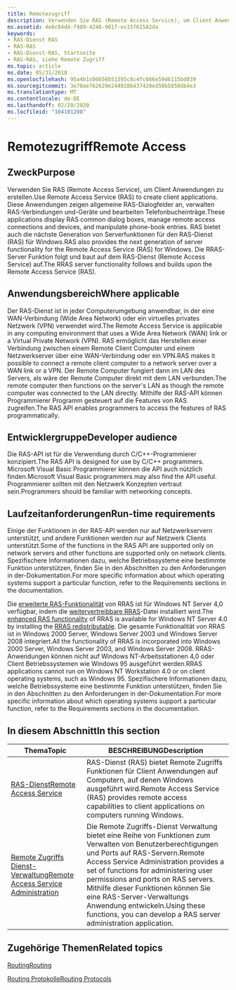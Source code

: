 ```yaml
---
title: Remotezugriff
description: Verwenden Sie RAS (Remote Access Service), um Client Anwendungen zu erstellen.
ms.assetid: 4e6c04d4-f989-4248-901f-ec15f61582da
keywords:
- RAS-Dienst RAS
- RAS-RAS
- RAS-Dienst-RAS, Startseite
- RAS-RAS, siehe Remote Zugriff
ms.topic: article
ms.date: 05/31/2018
ms.openlocfilehash: 95a4b1c06656b51395c8c4fc666e59d6115bd839
ms.sourcegitcommit: 3e70ae762629e244028b437420ed50b5850db4e3
ms.translationtype: MT
ms.contentlocale: de-DE
ms.lasthandoff: 02/20/2020
ms.locfileid: "104101298"
---
```

# <a name="remote-access"></a><span data-ttu-id="c1b7b-107">Remotezugriff</span><span class="sxs-lookup"><span data-stu-id="c1b7b-107">Remote Access</span></span>

## <a name="purpose"></a><span data-ttu-id="c1b7b-108">Zweck</span><span class="sxs-lookup"><span data-stu-id="c1b7b-108">Purpose</span></span>

<span data-ttu-id="c1b7b-109">Verwenden Sie RAS (Remote Access Service), um Client Anwendungen zu erstellen.</span><span class="sxs-lookup"><span data-stu-id="c1b7b-109">Use Remote Access Service (RAS) to create client applications.</span></span> <span data-ttu-id="c1b7b-110">Diese Anwendungen zeigen allgemeine RAS-Dialogfelder an, verwalten RAS-Verbindungen und-Geräte und bearbeiten Telefonbucheinträge.</span><span class="sxs-lookup"><span data-stu-id="c1b7b-110">These applications display RAS common dialog boxes, manage remote access connections and devices, and manipulate phone-book entries.</span></span> <span data-ttu-id="c1b7b-111">RAS bietet auch die nächste Generation von Serverfunktionen für den RAS-Dienst (RAS) für Windows.</span><span class="sxs-lookup"><span data-stu-id="c1b7b-111">RAS also provides the next generation of server functionality for the Remote Access Service (RAS) for Windows.</span></span> <span data-ttu-id="c1b7b-112">Die RRAS-Server Funktion folgt und baut auf dem RAS-Dienst (Remote Access Service) auf.</span><span class="sxs-lookup"><span data-stu-id="c1b7b-112">The RRAS server functionality follows and builds upon the Remote Access Service (RAS).</span></span>

## <a name="where-applicable"></a><span data-ttu-id="c1b7b-113">Anwendungsbereich</span><span class="sxs-lookup"><span data-stu-id="c1b7b-113">Where applicable</span></span>

<span data-ttu-id="c1b7b-114">Der RAS-Dienst ist in jeder Computerumgebung anwendbar, in der eine WAN-Verbindung (Wide Area Network) oder ein virtuelles privates Netzwerk (VPN) verwendet wird.</span><span class="sxs-lookup"><span data-stu-id="c1b7b-114">The Remote Access Service is applicable in any computing environment that uses a Wide Area Network (WAN) link or a Virtual Private Network (VPN).</span></span> <span data-ttu-id="c1b7b-115">RAS ermöglicht das Herstellen einer Verbindung zwischen einem Remote Client Computer und einem Netzwerkserver über eine WAN-Verbindung oder ein VPN.</span><span class="sxs-lookup"><span data-stu-id="c1b7b-115">RAS makes it possible to connect a remote client computer to a network server over a WAN link or a VPN.</span></span> <span data-ttu-id="c1b7b-116">Der Remote Computer fungiert dann im LAN des Servers, als wäre der Remote Computer direkt mit dem LAN verbunden.</span><span class="sxs-lookup"><span data-stu-id="c1b7b-116">The remote computer then functions on the server's LAN as though the remote computer was connected to the LAN directly.</span></span> <span data-ttu-id="c1b7b-117">Mithilfe der RAS-API können Programmierer Programm gesteuert auf die Features von RAS zugreifen.</span><span class="sxs-lookup"><span data-stu-id="c1b7b-117">The RAS API enables programmers to access the features of RAS programmatically.</span></span>

## <a name="developer-audience"></a><span data-ttu-id="c1b7b-118">Entwicklergruppe</span><span class="sxs-lookup"><span data-stu-id="c1b7b-118">Developer audience</span></span>

<span data-ttu-id="c1b7b-119">Die RAS-API ist für die Verwendung durch C/C++-Programmierer konzipiert.</span><span class="sxs-lookup"><span data-stu-id="c1b7b-119">The RAS API is designed for use by C/C++ programmers.</span></span> <span data-ttu-id="c1b7b-120">Microsoft Visual Basic Programmierer können die API auch nützlich finden.</span><span class="sxs-lookup"><span data-stu-id="c1b7b-120">Microsoft Visual Basic programmers may also find the API useful.</span></span> <span data-ttu-id="c1b7b-121">Programmierer sollten mit den Netzwerk Konzepten vertraut sein.</span><span class="sxs-lookup"><span data-stu-id="c1b7b-121">Programmers should be familiar with networking concepts.</span></span>

## <a name="run-time-requirements"></a><span data-ttu-id="c1b7b-122">Laufzeitanforderungen</span><span class="sxs-lookup"><span data-stu-id="c1b7b-122">Run-time requirements</span></span>

<span data-ttu-id="c1b7b-123">Einige der Funktionen in der RAS-API werden nur auf Netzwerkservern unterstützt, und andere Funktionen werden nur auf Netzwerk Clients unterstützt.</span><span class="sxs-lookup"><span data-stu-id="c1b7b-123">Some of the functions in the RAS API are supported only on network servers and other functions are supported only on network clients.</span></span> <span data-ttu-id="c1b7b-124">Spezifischere Informationen dazu, welche Betriebssysteme eine bestimmte Funktion unterstützen, finden Sie in den Abschnitten zu den Anforderungen in der-Dokumentation.</span><span class="sxs-lookup"><span data-stu-id="c1b7b-124">For more specific information about which operating systems support a particular function, refer to the Requirements sections in the documentation.</span></span>

<span data-ttu-id="c1b7b-125">Die [erweiterte RAS-Funktionalität](function-comparison-windows-2000-versus-rras-redistributable.md) von RRAS ist für Windows NT Server 4,0 verfügbar, indem die [weitervertreibbare RRAS](https://www.microsoft.com/ntserver/nts/downloads/winfeatures/rras/rrasdown.asp)-Datei installiert wird.</span><span class="sxs-lookup"><span data-stu-id="c1b7b-125">The [enhanced RAS functionality](function-comparison-windows-2000-versus-rras-redistributable.md) of RRAS is available for Windows NT Server 4.0 by installing the [RRAS redistributable](https://www.microsoft.com/ntserver/nts/downloads/winfeatures/rras/rrasdown.asp).</span></span> <span data-ttu-id="c1b7b-126">Die gesamte Funktionalität von RRAS ist in Windows 2000 Server, Windows Server 2003 und Windows Server 2008 integriert.</span><span class="sxs-lookup"><span data-stu-id="c1b7b-126">All the functionality of RRAS is incorporated into Windows 2000 Server, Windows Server 2003, and Windows Server 2008.</span></span> <span data-ttu-id="c1b7b-127">RRAS-Anwendungen können nicht auf Windows NT-Arbeitsstationen 4,0 oder Client Betriebssystemen wie Windows 95 ausgeführt werden.</span><span class="sxs-lookup"><span data-stu-id="c1b7b-127">RRAS applications cannot run on Windows NT Workstation 4.0 or on client operating systems, such as Windows 95.</span></span> <span data-ttu-id="c1b7b-128">Spezifischere Informationen dazu, welche Betriebssysteme eine bestimmte Funktion unterstützen, finden Sie in den Abschnitten zu den Anforderungen in der-Dokumentation.</span><span class="sxs-lookup"><span data-stu-id="c1b7b-128">For more specific information about which operating systems support a particular function, refer to the Requirements sections in the documentation.</span></span>

## <a name="in-this-section"></a><span data-ttu-id="c1b7b-129">In diesem Abschnitt</span><span class="sxs-lookup"><span data-stu-id="c1b7b-129">In this section</span></span>



| <span data-ttu-id="c1b7b-130">Thema</span><span class="sxs-lookup"><span data-stu-id="c1b7b-130">Topic</span></span>                                                                                             | <span data-ttu-id="c1b7b-131">BESCHREIBUNG</span><span class="sxs-lookup"><span data-stu-id="c1b7b-131">Description</span></span>                                                                                                                                                                                                              |
|---------------------------------------------------------------------------------------------------|--------------------------------------------------------------------------------------------------------------------------------------------------------------------------------------------------------------------------|
| [<span data-ttu-id="c1b7b-132">RAS-Dienst</span><span class="sxs-lookup"><span data-stu-id="c1b7b-132">Remote Access Service</span></span>](about-remote-access-service.md)<br/>                               | <span data-ttu-id="c1b7b-133">RAS-Dienst (RAS) bietet Remote Zugriffs Funktionen für Client Anwendungen auf Computern, auf denen Windows ausgeführt wird.</span><span class="sxs-lookup"><span data-stu-id="c1b7b-133">Remote Access Service (RAS) provides remote access capabilities to client applications on computers running Windows.</span></span><br/>                                                                                          |
| [<span data-ttu-id="c1b7b-134">Remote Zugriffs Dienst-Verwaltung</span><span class="sxs-lookup"><span data-stu-id="c1b7b-134">Remote Access Service Administration</span></span>](about-remote-access-service-administration.md)<br/> | <span data-ttu-id="c1b7b-135">Die Remote Zugriffs-Dienst Verwaltung bietet eine Reihe von Funktionen zum Verwalten von Benutzerberechtigungen und Ports auf RAS-Servern.</span><span class="sxs-lookup"><span data-stu-id="c1b7b-135">Remote Access Service Administration provides a set of functions for administering user permissions and ports on RAS servers.</span></span> <span data-ttu-id="c1b7b-136">Mithilfe dieser Funktionen können Sie eine RAS-Server-Verwaltungs Anwendung entwickeln.</span><span class="sxs-lookup"><span data-stu-id="c1b7b-136">Using these functions, you can develop a RAS server administration application.</span></span><br/> |



 

## <a name="related-topics"></a><span data-ttu-id="c1b7b-137">Zugehörige Themen</span><span class="sxs-lookup"><span data-stu-id="c1b7b-137">Related topics</span></span>

<dl> <dt>

[<span data-ttu-id="c1b7b-138">Routing</span><span class="sxs-lookup"><span data-stu-id="c1b7b-138">Routing</span></span>](routing-start-page.md)
</dt> <dt>

[<span data-ttu-id="c1b7b-139">Routing Protokolle</span><span class="sxs-lookup"><span data-stu-id="c1b7b-139">Routing Protocols</span></span>](routing-protocols-start-page.md)
</dt> </dl>

 

 





